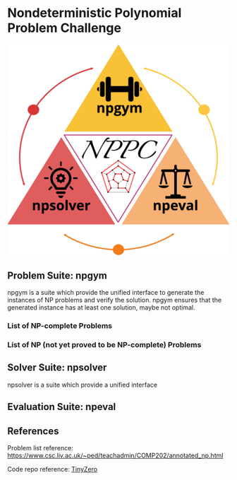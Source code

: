 # Nondeterministic Polynomial Problem Challenge


![architecture](./assets/nppc.png)



## Problem Suite: npgym

npgym is a suite which provide the unified interface to generate the instances of NP problems and verify the solution. 
npgym ensures that the generated instance has at least one solution, maybe not optimal. 

### List of NP-complete Problems

### List of NP (not yet proved to be NP-complete) Problems

## Solver Suite: npsolver

npsolver is a suite which provide a unified interface 

## Evaluation Suite: npeval


## References


Problem list reference: https://www.csc.liv.ac.uk/~ped/teachadmin/COMP202/annotated_np.html



Code repo reference: [TinyZero](https://github.com/Jiayi-Pan/TinyZero)